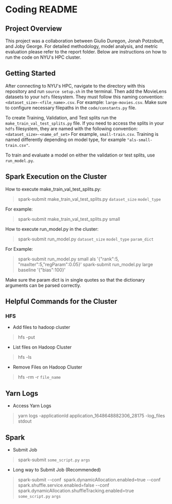 # Coding README

## Project Overview

This project was a collaboration between Giulio Duregon, Jonah Potzobutt, and Joby George. For detailed methodology, model analysis, and metric evaluation please refer to the report folder. Below are instructions on how to run the code on NYU's HPC cluster.

## Getting Started

After connecting to NYU's HPC, navigate to the directory with this repository and run `source setup.sh` in the terminal. Then add the MovieLens datasets to your `hdfs` filesystem. They must follow this naming convention: `<dataset_size>-<file_name>.csv`. For example: `large-movies.csv`. Make sure to configure necessary filepaths in the `code/constants.py` file.

To create Training, Validation, and Test splits run the `make_train_val_test_splits.py` file. If you need to access the splits in your `hdfs` filesystem, they are named with the following convention: `<dataset_size>-<name_of_set>` For example, `small-train.csv`. Training is named differently depending on model type, for example `"als-small-train.csv"`.

To train and evaluate a model on either the validation or test splits, use `run_model.py`.

## Spark Execution on the Cluster

How to execute make_train_val_test_splits.py:

> spark-submit make_train_val_test_splits.py `dataset_size` `model_type`

For example:

> spark-submit make_train_val_test_splits.py small

How to execute run_model.py in the cluster:

> spark-submit run_model.py `dataset_size` `model_type` `param_dict`

For Example:

> spark-submit run_model.py small als '{"rank":5, "maxIter":5,"regParam":0.05}'
> spark-submit run_model.py large baseline '{"bias":100}'

Make sure the param dict is in single quotes so that the dictionary arguments can be parsed correctly.

## Helpful Commands for the Cluster

### HFS

- Add files to hadoop cluster

> hfs -put

- List files on Hadoop Cluster

> hfs -ls

- Remove Files on Hadoop Cluster

> hfs -rm -r `file_name`

## Yarn Logs

- Access Yarn Logs

> yarn logs -applicationId application_1648648882306_28175 -log_files stdout

## Spark

- Submit Job

> spark-submit `some_script.py` `args`

- Long way to Submit Job (Recommended)

> spark-submit --conf  spark.dynamicAllocation.enabled=true --conf spark.shuffle.service.enabled=false --conf spark.dynamicAllocation.shuffleTracking.enabled=true  `some_script.py` `args`

